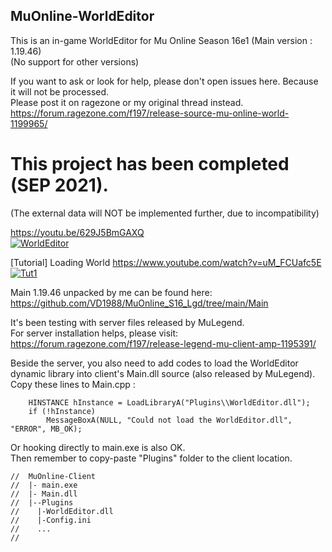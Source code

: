## MuOnline-WorldEditor  
  
This is an in-game WorldEditor for Mu Online Season 16e1 (Main version : 1.19.46)  
(No support for other versions)  
  
If you want to ask or look for help, please don't open issues here. Because it will not be processed.  
Please post it on ragezone or my original thread instead.  
https://forum.ragezone.com/f197/release-source-mu-online-world-1199965/  
  
# This project has been completed (SEP 2021).  
(The external data will NOT be implemented further, due to incompatibility)  
  
https://youtu.be/629J5BmGAXQ  
[![WorldEditor](https://img.youtube.com/vi/629J5BmGAXQ/hqdefault.jpg)](https://youtu.be/629J5BmGAXQ)  
  
[Tutorial] Loading World
https://www.youtube.com/watch?v=uM_FCUafc5E  
[![Tut1](https://img.youtube.com/vi/uM_FCUafc5E/hqdefault.jpg)](https://youtu.be/uM_FCUafc5E)  


Main 1.19.46 unpacked by me can be found here:  
https://github.com/VD1988/MuOnline_S16_Lgd/tree/main/Main  
  
It's been testing with server files released by MuLegend.  
For server installation helps, please visit:  
https://forum.ragezone.com/f197/release-legend-mu-client-amp-1195391/  
  
Beside the server, you also need to add codes to load the WorldEditor dynamic library into client's Main.dll source (also released by MuLegend).  
Copy these lines to Main.cpp :  
```
	HINSTANCE hInstance = LoadLibraryA("Plugins\\WorldEditor.dll");
	if (!hInstance) 
		MessageBoxA(NULL, "Could not load the WorldEditor.dll", "ERROR", MB_OK);
```
Or hooking directly to main.exe is also OK.  
Then remember to copy-paste "Plugins" folder to the client location.  
```
//  MuOnline-Client
//  |- main.exe
//  |- Main.dll
//  |--Plugins
//    |-WorldEditor.dll
//    |-Config.ini
//    ...
//
```
